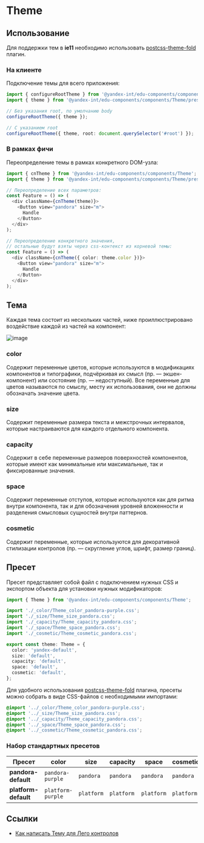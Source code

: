 # Theme

## Использование

Для поддержки тем в **ie11** необходимо использовать [postcss-theme-fold](https://github.com/yarastqt/postcss-theme-fold) плагин.

### На клиенте

Подключение темы для всего приложения:

```typescript
import { configureRootTheme } from '@yandex-int/edu-components/components/Theme';
import { theme } from '@yandex-int/edu-components/components/Theme/presets/pandora-default';

// Без указания root, по умолчанию body
configureRootTheme({ theme });

// С указанием root
configureRootTheme({ theme, root: document.querySelector('#root') });
```

### В рамках фичи

Переопределение темы в рамках конкретного DOM-узла:

```typescript jsx
import { cnTheme } from '@yandex-int/edu-components/components/Theme';
import { theme } from '@yandex-int/edu-components/components/Theme/presets/pandora-pink';

// Переопределение всех параметров:
const Feature = () => (
  <div className={cnTheme(theme)}>
    <Button view="pandora" size="m">
      Handle
    </Button>
  </div>
);

// Переопределение конкретного значения,
// остальные будут взяты через css-контекст из корневой темы:
const Feature = () => (
  <div className={cnTheme({ color: theme.color })}>
    <Button view="pandora" size="m">
      Handle
    </Button>
  </div>
);
```

## Тема

Каждая тема состоит из нескольких частей, ниже проиллюстрировано воздействие каждой из частей на компонент:

![image](https://media.github.yandex-team.ru/user/5546/files/5f3ab900-57e6-11ea-8f61-1447c4c8cfa9)

### color

Содержит переменные цветов, которые используются в модификациях компонентов и типографики, подчёркивая их смысл (пр. — экшен-компонент) или состояние (пр. — недоступный). Все переменные для цветов называются по смыслу, месту их использования, они не должны обозначать значение цвета.

### size

Содержит переменные размера текста и межстрочных интервалов, которые настраиваются для каждого отдельного компонента.

### capacity

Содержит в себе переменные размеров поверхностей компонентов, которые имеют как минимальные или максимальные, так и фиксированные значения.

### space

Содержит переменные отступов, которые используются как для ритма внутри компонента, так и для обозначения уровней вложенности и разделения смысловых сущностей внутри паттернов.

### cosmetic

Содержит переменные, которые используются для декоративной стилизации контролов (пр. — скругление углов, шрифт, размер границ).

## Пресет

Пресет представляет собой файл с подключением нужных CSS и экспортом объекта для установки нужных модификаторов:

```typescript
import { Theme } from '@yandex-int/edu-components/components/Theme';

import './_color/Theme_color_pandora-purple.css';
import './_size/Theme_size_pandora.css';
import './_capacity/Theme_capacity_pandora.css';
import './_space/Theme_space_pandora.css';
import './_cosmetic/Theme_cosmetic_pandora.css';

export const theme: Theme = {
  color: 'yandex-default',
  size: 'default',
  capacity: 'default',
  space: 'default',
  cosmetic: 'default',
};
```

Для удобного использования [postcss-theme-fold](https://github.com/yarastqt/postcss-theme-fold) плагина, пресеты можно собрать в виде CSS-файлов с необходимыми импортами:

```css
@import '../_color/Theme_color_pandora-purple.css';
@import '../_size/Theme_size_pandora.css';
@import '../_capacity/Theme_capacity_pandora.css';
@import '../_space/Theme_space_pandora.css';
@import '../_cosmetic/Theme_cosmetic_pandora.css';
```

### Набор стандартных пресетов

| Пресет               | color             | size       | capacity   | space      | cosmetic   |
| -------------------- | ----------------- | ---------- | ---------- | ---------- | ---------- |
| **pandora-default**  | `pandora-purple`  | `pandora`  | `pandora`  | `pandora`  | `pandora`  |
| **platform-default** | `platform-purple` | `platform` | `platform` | `platform` | `platform` |

## Ссылки

- [Как написать Тему для Лего контролов](https://wiki.yandex-team.ru/lego/2020/Yamoney-Guidelines/Kak-napisat-Temu-dlja-Lego-kontrolov/)
